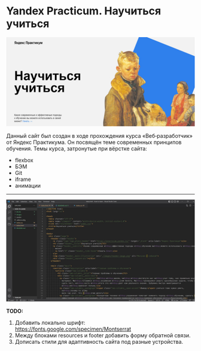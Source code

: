 # Yandex Practicum. Научиться учиться

![screenshot](./images/screenshot.jpg)

Данный сайт был создан в ходе прохождения курса «Веб‐разработчик» от Яндекс Практикума. Он посвящён теме современных принципов обучения. Темы курса, затронутые при вёрстке сайта:

- flexbox
- БЭМ
- Git
- iframe
- анимации

---

![index.html](./images/vscode.jpg)

**TODO:**

1. Добавить локально шрифт: <https://fonts.google.com/specimen/Montserrat>
2. Между блоками resources и footer добавить форму обратной связи.
3. Дописать стили для адаптивность сайта под разные устройства.
